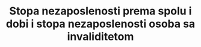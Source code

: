 ---
target: >-
  Do 2030. godine postići punu i produktivnu zaposlenost i pristojan rad za sve žene i muškarce, uključujući mlade ljude i osobe sa invaliditetom, i jednaku plaću za rad jednake vrijednosti.
indicator_definition: >-
  Stopa nezaposlenosti izračunava se dijeljenjem ukupnog broja nezaposlenih (za zemlju ili za određenu skupinu radnika) sa brojem odgovarajuće radne snage, koji predstavlja zbroj ukupnih zaposlenih i nezaposlenih u određenoj skupini. Nezaposlene osobe definirane su kao sve radno sposobne osobe koje nisu zaposlene, poduzimaju aktivnosti u traženje zaposlenja tijekom određenog nedavnog razdoblja i trenutno su na raspolaganju za početi obavljati ponuđeni posao, s obzirom na mogućnost zapošljavanja.
date_metadata_updated: October  2017  

us_method_of_computation: >-
  Source:  Current  Population  Survey  (CPS)  -  a  monthly  national  sample  household  survey.  Technical  Documentation  and  Methodology:  https://www.bls.gov/cps/documentation.htm
actual_indicator_available: 'Unemployment  rate  by  disability  status,  sex,  and  age,  2009-16  annual  averages'
title: 'Stopa nezaposlenosti prema spolu i dobi i stopa nezaposlenosti osoba sa invaliditetom'
permalink: /8-5-2/
sdg_goal: 8
layout: indicator
indicator: 8.5.2
indicator_variable: unempl_rate_16yrs_and_over_men_disab
graph: longitudinal
graph_title: "\_Unemployment  rate  among  men  with  disability,  ages  16  and  older,  2009-16  annual  averages"
graph_type_description: Line  graph
graph_status_notes: Graphed
variable_description: null
variable_notes: null
un_designated_tier: '1'
un_custodial_agency: ILO
target_id: '8.5'
has_metadata: true
goal_meta_link: 'http://unstats.un.org/sdgs/files/metadata-compilation/Metadata-Goal-8.pdf'
goal_meta_link_page: 11
indicator_name: 'Stopa nezaposlenosti prema spolu i dobi i stopa nezaposlenosti osoba sa invaliditetom'
rationale_interpretation: >-
  Podaci o nezaposlenosti prema dobi ilustriraju različite dimenzije nedostatka radnih mjesta za osobe određene dobne skupine. Primjerice, u zemlji u kojoj je stopa nezaposlenosti mladih visoka, a omjer stope nezaposlenosti mladih i stope nezaposlenosti odraslih je blizu jedan, može se zaključiti da problem nezaposlenosti nije specifičan za mlade,  nego je prisutan u cijeloj zemlji. Problem nezaposlenosti je nejednako raspodijeljen kada je uz visoku stopu nezaposlenosti mladih, udio nezaposlenosti mladih u ukupnoj nezaposlenosti visok. U ovom slučaju, politike zapošljavanja mogu se korisno usmjeriti na olakšavanje ulaska mladih ljudi u svijet rada.
actual_indicator_available_description: "The  unemployment  rate  represents  the  number  of  unemployed  persons  as  a  percent  of  the  civilian  labor  force.  Unemployed  persons  are  those  who  had  no  employment  during  the  reference  week,  were  available  for  work  at  that  time,  and  had  made  specific  efforts  to  find  employment  sometime  during  the  4-week  period  ending  with  the  reference  week.  Persons  who  were  waiting  to  be  recalled  to  a  job  from  which  they  had  been  laid  off  need  not  have  been  looking  for  work  to  be  classified  as  unemployed.  The  civilian  labor  force  comprises  all  persons  classified  as  employed  or  unemployed.  The  CPS  uses  a  set  of  six  questions  to  identify  persons  with  disabilities.  In  the  CPS,  persons  are  classified  as  having  a  disability  if  there  is  a  response  of  \"\"yes\"\"  to  any  of  these  questions:  1.\tIs  anyone  deaf  or  does  anyone  have  serious  difficulty  hearing?  2.\tIs  anyone  blind  or  does  anyone  have  serious  difficulty  seeing  even  when  wearing  glasses?  3.\tBecause  of  a  physical,  mental,  or  emotional  condition,  does  anyone  have  serious  difficulty  concentrating,  remembering,  or  making  decisions?  4.\tDoes  anyone  have  serious  difficulty  walking  or  climbing  stairs?  5.\tDoes  anyone  have  difficulty  dressing  or  bathing?  6.\tBecause  of  a  physical,  mental,  or  emotional  condition,  does  anyone  have  difficulty  doing  errands  alone  such  as  visiting  a  doctor's  office  or  shopping?"
comments_and_limitations: >-
  The  questions  noted  above  were  added  to  the  CPS  in  June  2008  to  identify  persons  with  a  disability  in  the  civilian  noninstitutional  population  age  16  and  older.  The  collection  of  these  data  is  sponsored  by  the  Department  of  Labor's  Office  of  Disability  Employment  Policy.  Statistics  based  on  the  CPS  are  subject  to  both  sampling  and  nonsampling  error.  When  a  sample,  rather  than  the  entire  population,  is  surveyed,  there  is  a  chance  that  the  sample  estimates  may  differ  from  the  true  population  values  they  represent.  The  component  of  this  difference  that  occurs  because  samples  differ  by  chance  is  known  as  sampling  error,  and  its  variability  is  measured  by  the  standard  error  of  the  estimate.  There  is  about  a  90-percent  chance,  or  level  of  confidence,  that  an  estimate  based  on  a  sample  will  differ  by  no  more  than  1.6  standard  errors  from  the  true  population  value  because  of  sampling  error.  BLS  analyses  are  generally  conducted  at  the  90-percent  level  of  confidence.  The  CPS  data  also  are  affected  by  nonsampling  error.  Nonsampling  error  can  occur  for  many  reasons,  including  the  failure  to  sample  a  segment  of  the  population,  inability  to  obtain  information  for  all  respondents  in  the  sample,  inability  or  unwillingness  of  respondents  to  provide  correct  information,  and  errors  made  in  the  collection  or  processing  of  the  data.  Additional  information  about  the  reliability  of  data  from  the  CPS  and  estimating  standard  errors  is  available  at  www.bls.gov/cps/documentation.htm#reliability.  CPS  estimates  are  controlled  to  population  totals  that  are  available  by  age,  sex,  race,  and  Hispanic  ethnicity.  These  controls  are  developed  by  the  Census  Bureau  and  are  based  on  complete  population  counts  obtained  in  the  decennial  census.  In  the  years  between  decennial  censuses,  they  incorporate  the  latest  information  about  population  change  (births,  deaths,  and  net  international  migration).  As  part  of  its  annual  update  of  population  estimates,  the  Census  Bureau  introduces  adjustments  to  the  total  population  controls.  The  updated  controls  typically  have  a  negligible  impact  on  unemployment  rates  and  other  ratios.  The  estimates  of  the  population  of  persons  with  a  disability  are  not  controlled  to  independent  population  totals  of  persons  with  a  disability  because  such  data  are  not  available.  Without  independent  population  totals,  sample-based  estimates  are  more  apt  to  vary  from  one  time  period  to  the  next.  Information  about  population  controls  is  available  at  www.bls.gov/cps/documentation.htm#pop.
periodicity: Annual
time_period: 2009-16
unit_of_measure: Percent
disaggregation_categories: 'Disability  status,  sex,  and  age'
date_of_national_source_publication: June  2017
scheduled_update_by_national_source: Annual  data  for  2017  will  be  available  in  June  2018
source_agency_staff_name: BLS  Division  of  International  Technical  Cooperation  staff
source_agency_staff_email: ITCinfo@bls.gov
source_agency_survey_dataset: U.S.  Bureau  of  Labor  Statistics/Current  Population  Survey
source_title: null
source_url: 'https://www.bls.gov/cps/home.htm'
source_notes: null
international_and_national_references: 'U.S.  Bureau  of  Labor  Statistics  -  www.bls.gov  '
published: true
---